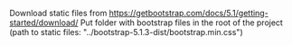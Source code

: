 Download static files from https://getbootstrap.com/docs/5.1/getting-started/download/
Put folder with bootstrap files in the root of the project (path to static files: "../bootstrap-5.1.3-dist/bootstrap.min.css")
